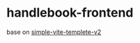 # handlebook-frontend

base on [simple-vite-templete-v2](https://github.com/webB1an/simple-vite-templete-v2)

